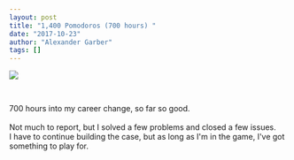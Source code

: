 ```yaml
---
layout: post
title: "1,400 Pomodoros (700 hours) "
date: "2017-10-23"
author: "Alexander Garber"
tags: []
---
```


<div xmlns="http://www.w3.org/1999/xhtml">
<a href="https://lh3.googleusercontent.com/-kSwJG7VLnt0/We19GqBSW5I/AAAAAAAAVYU/LeI8ySMxQqI-kbbt6rbHdGdR-elApl5KwCHMYCw/s2560/%255BUNSET%255D" onblur="try {parent.deselectBloggerImageGracefully();} catch(e) {}"><img border="0" src="https://lh3.googleusercontent.com/-kSwJG7VLnt0/We19GqBSW5I/AAAAAAAAVYU/LeI8ySMxQqI-kbbt6rbHdGdR-elApl5KwCHMYCw/s640/%255BUNSET%255D" style="display:block; margin:0px auto 10px; text-align:center;cursor:pointer; cursor:hand;"></a><br><br>700
          hours into my career change, so far so good.<br><br>Not much to report, but I solved a few problems and closed a few issues.<br>I have to continue building the case, but as long as I'm in the game, I've got something to play for.</div>
